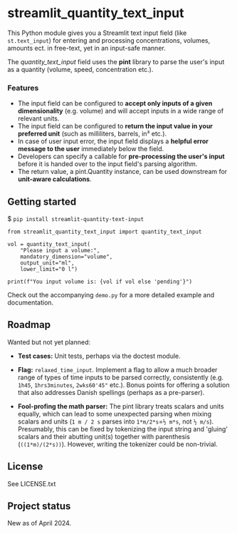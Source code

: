 # streamlit_quantity_text_input

This Python module gives you a Streamlit text input field (like `st.text_input`) for entering and processing concentrations, volumes, amounts ect. in free-text, yet in an input-safe manner.

The *quantity_text_input* field uses the **pint** library to parse the user's input as a quantity (volume, speed, concentration etc.).

### Features
* The input field can be configured to **accept only inputs of a given dimensionality** (e.g. volume) and will accept inputs in a wide range of relevant units.
* The input field can be configured to **return the input value in your preferred unit** (such as milliliters, barrels, in³ etc.). 
* In case of user input error, the input field displays a **helpful error message to the user** immediately below the field.
* Developers can specify a callable for **pre-processing the user's input** before it is handed over to the input field's parsing algorithm.
* The return value, a pint.Quantity instance, can be used downstream for **unit-aware calculations**.


## Getting started

$ `pip install streamlit-quantity-text-input`

    from streamlit_quantity_text_input import quantity_text_input
  
    vol = quantity_text_input(
        "Please input a volume:",
        mandatory_dimension="volume",
        output_unit="ml",
        lower_limit="0 l")
    
    print(f"You input volume is: {vol if vol else 'pending'}")

Check out the accompanying `demo.py` for a more detailed example and documentation.


## Roadmap

Wanted but not yet planned:

* **Test cases:** Unit tests, perhaps via the doctest module.

* **Flag:** `relaxed_time_input`. Implement a flag to allow a much broader range of types of time inputs to be parsed correctly, consistently (e.g. `1h45`, `1hrs3minutes`, `2wks60'45"` etc.). Bonus points for offering a solution that also addresses Danish spellings (perhaps as a pre-parser).

* **Fool-profing the math parser:** The pint library treats scalars and units equally, which can lead to some unexpected parsing when mixing scalars and units (`1 m / 2 s` parses into `1*m/2*s`=`½ m*s`, not `½ m/s`). Presumably, this can be fixed by tokenizing the input string and 'gluing' scalars and their abutting unit(s) together with parenthesis (`((1*m)/(2*s))`). However, writing the tokenizer could be non-trivial.

## License

See LICENSE.txt

## Project status

New as of April 2024.

